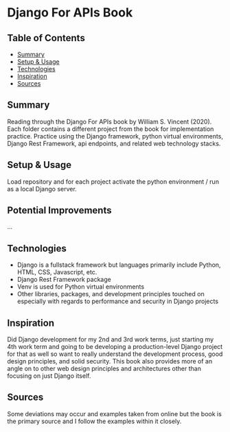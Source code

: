 # Django For APIs Book

## Table of Contents
* [Summary](#summary)
* [Setup & Usage](#setup-&-usage)
* [Technologies](#technologies)
* [Inspiration](#inspiration)
* [Sources](#sources)

## Summary
Reading through the Django For APIs book by William S. Vincent (2020). Each folder contains a different project from the book for implementation practice. Practice using the Django framework, python virtual environments, Django Rest Framework, api endpoints, and related web technology stacks.

## Setup & Usage
Load repository and for each project activate the python environment / run as a local Django server.

## Potential Improvements
...

## Technologies
* Django is a fullstack framework but languages primarily include Python, HTML, CSS, Javascript, etc.
* Django Rest Framework package
* Venv is used for Python virtual environments
* Other libraries, packages, and development principles touched on especially with regards to performance and security in Django projects

## Inspiration
Did Django development for my 2nd and 3rd work terms, just starting my 4th work term and going to be developing a production-level Django project for that as well so want to really understand the development process, good design principles, and solid security. This book also provides more of an angle on to other web design principles and architectures other than focusing on just Django itself.

## Sources
Some deviations may occur and examples taken from online but the book is the primary source and I follow the examples within it closely.
